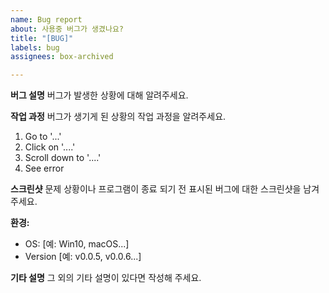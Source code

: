 ```yaml
---
name: Bug report
about: 사용중 버그가 생겼나요?
title: "[BUG]"
labels: bug
assignees: box-archived

---
```


**버그 설명**
버그가 발생한 상황에 대해 알려주세요.

**작업 과정**
버그가 생기게 된 상황의 작업 과정을 알려주세요.
1. Go to '...'
2. Click on '....'
3. Scroll down to '....'
4. See error

**스크린샷**
문제 상황이나 프로그램이 종료 되기 전 표시된 버그에 대한 스크린샷을 남겨주세요.

**환경:**
 - OS: [예: Win10, macOS...]
 - Version [예: v0.0.5, v0.0.6...]

**기타 설명**
그 외의 기타 설명이 있다면 작성해 주세요.
